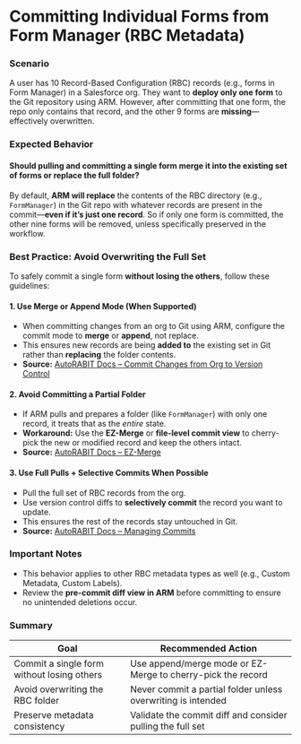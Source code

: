 # Committing Individual Forms from Form Manager (RBC Metadata)

### Scenario

A user has 10 Record-Based Configuration (RBC) records (e.g., forms in Form Manager) in a Salesforce org. They want to **deploy only one form** to the Git repository using ARM. However, after committing that one form, the repo only contains that record, and the other 9 forms are **missing**—effectively overwritten.

### Expected Behavior

#### Should pulling and committing a single form merge it into the existing set of forms or replace the full folder?

By default, **ARM will replace** the contents of the RBC directory (e.g., `FormManager`) in the Git repo with whatever records are present in the commit—**even if it’s just one record**. So if only one form is committed, the other nine forms will be removed, unless specifically preserved in the workflow.

### Best Practice: Avoid Overwriting the Full Set

To safely commit a single form **without losing the others**, follow these guidelines:

#### 1. Use Merge or Append Mode (When Supported)

* When committing changes from an org to Git using ARM, configure the commit mode to **merge** or **append**, not replace.
* This ensures new records are being **added to** the existing set in Git rather than **replacing** the folder contents.
* **Source:** [AutoRABIT Docs – Commit Changes from Org to Version Control](https://knowledgebase.autorabit.com/product-guides/arm/arm-features/version-control/ez-commits/how-do-i-commit)

#### 2. Avoid Committing a Partial Folder

* If ARM pulls and prepares a folder (like `FormManager`) with only one record, it treats that as the _entire_ state.
* **Workaround:** Use the **EZ-Merge** or **file-level commit view** to cherry-pick the new or modified record and keep the others intact.
* **Source:** [AutoRABIT Docs – EZ-Merge](https://knowledgebase.autorabit.com/product-guides/arm/arm-features/version-control/ez-merge)

#### 3. Use Full Pulls + Selective Commits When Possible

* Pull the full set of RBC records from the org.
* Use version control diffs to **selectively commit** the record you want to update.
* This ensures the rest of the records stay untouched in Git.
* **Source:** [AutoRABIT Docs – Managing Commits](https://knowledgebase.autorabit.com/product-guides/arm/arm-features/version-control/ez-commits)

### Important Notes

* This behavior applies to other RBC metadata types as well (e.g., Custom Metadata, Custom Labels).
* Review the **pre-commit diff view in ARM** before committing to ensure no unintended deletions occur.

### Summary

| Goal                                       | Recommended Action                                           |
| ------------------------------------------ | ------------------------------------------------------------ |
| Commit a single form without losing others | Use append/merge mode or EZ-Merge to cherry-pick the record  |
| Avoid overwriting the RBC folder           | Never commit a partial folder unless overwriting is intended |
| Preserve metadata consistency              | Validate the commit diff and consider pulling the full set   |
